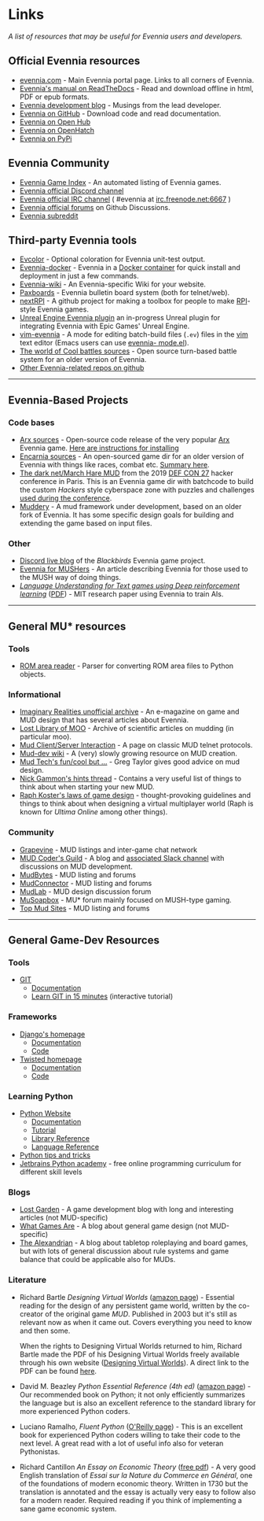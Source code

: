 # Links

*A list of resources that may be useful for Evennia users and developers.*

## Official Evennia resources

- [evennia.com](https://www.evennia.com) - Main Evennia portal page. Links to all corners of Evennia.
- [Evennia's manual on ReadTheDocs](https://readthedocs.org/projects/evennia/) - Read and download
offline in html, PDF or epub formats.
- [Evennia development blog](https://evennia.blogspot.com/) - Musings from the lead developer.
- [Evennia on GitHub](https://github.com/evennia/evennia) - Download code and read documentation.
- [Evennia on Open Hub](https://www.openhub.net/p/6906)
- [Evennia on OpenHatch](https://openhatch.org/projects/Evennia)
- [Evennia on PyPi](https://pypi.python.org/pypi/Evennia-MUD-Server/)

## Evennia Community

- [Evennia Game Index](http://games.evennia.com/) - An automated listing of Evennia games.
- [Evennia official Discord channel](https://discord.gg/AJJpcRUhtF)
- [Evennia official IRC
channel](https://webchat.freenode.net/?channels=evennia&uio=MT1mYWxzZSY5PXRydWUmMTE9MTk1JjEyPXRydWUbb) ( #evennia at [irc.freenode.net:6667](http://irc.freenode.net:6667/) )
- [Evennia official forums](https://github.com/evennia/evennia/discussions) on Github Discussions.
- [Evennia subreddit](https://www.reddit.com/r/Evennia/)

## Third-party Evennia tools

- [Evcolor](https://github.com/taladan/Pegasus/blob/origin/world/utilities/evcolor) - Optional coloration for Evennia unit-test output.
- [Evennia-docker](https://github.com/gtaylor/evennia-docker) - Evennia in a [Docker container](https://www.docker.com/) for quick install and deployment in just a few commands.
- [Evennia-wiki](https://github.com/vincent-lg/evennia-wiki) - An Evennia-specific Wiki for your website.
- [Paxboards](https://github.com/aurorachain/paxboards) - Evennia bulletin board system (both for telnet/web).
- [nextRPI](https://github.com/cluebyte/nextrpi) - A github project for making a toolbox for people to make [RPI](https://www.topmudsites.com/forums/showthread.php?t=4804)-style Evennia games.
- [Unreal Engine Evennia plugin](https://www.unrealengine.com/marketplace/en-US/slug/evennia-plugin) an in-progress Unreal plugin for integrating Evennia with Epic Games' Unreal Engine.
- [vim-evennia](https://github.com/amfl/vim-evennia) - A mode for editing batch-build files (`.ev`) files in the [vim](https://www.vim.org/) text editor (Emacs users can use [evennia-
mode.el](https://github.com/evennia/evennia/blob/master/evennia/utils/evennia-mode.el)).
- [The world of Cool battles sources](https://github.com/FlutterSprite/coolbattles) - Open source turn-based battle system for an older version of Evennia.
- [Other Evennia-related repos on github](https://github.com/search?p=1&q=evennia)

----

## Evennia-Based Projects

### Code bases
- [Arx sources](https://github.com/Arx-Game/arxcode) - Open-source code release of the very popular [Arx](https://play.arxmush.org/) Evennia game. [Here are instructions for installing](https://www.evennia.com/docs/1.0-dev/Howtos/Arxcode-Installation.html)
- [Encarnia sources](https://github.com/whitehorse-io/encarnia) - An open-sourced game dir for an older version of Evennia with things like races, combat etc. [Summary here](https://www.reddit.com/r/MUD/comments/6z6s3j/encarnia_an_evennia_python_mud_code_base_with/).
- [The dark net/March Hare MUD](https://github.com/thedarknet/evennia) from the 2019 [DEF CON 27](https://www.defcon.org/html/defcon-27/dc-27-index.html) hacker conference in Paris. This is an Evennia game dir with batchcode to build the custom _Hackers_ style cyberspace zone with puzzles and challenges [used during the conference](https://dcdark.net/home#).
- [Muddery](https://github.com/muddery/muddery) - A mud framework under development, based on an older fork of Evennia. It has some specific design goals for building and extending the game based on input files.

### Other

- [Discord live blog](https://discordapp.com/channels/517176782357528616/517176782781415434) of the _Blackbirds_ Evennia game project.
- [Evennia for MUSHers](https://musoapbox.net/topic/1150/evennia-for-mushers) - An article describing Evennia for those used to the MUSH way of doing things.
- *[Language Understanding for Text games using Deep reinforcement learning](http://news.mit.edu/2015/learning-language-playing-computer-games-0924#_msocom_1)*
([PDF](https://people.csail.mit.edu/karthikn/pdfs/mud-play15.pdf)) - MIT research paper using Evennia to train AIs.

----

## General MU* resources

### Tools

- [ROM area reader](https://github.com/ctoth/area_reader) - Parser for converting ROM area files to Python objects.

### Informational

- [Imaginary Realities unofficial archive](http://tharsis-gate.org/articles/imaginary.html) - An e-magazine on game and MUD design that has several articles about Evennia.
- [Lost Library of MOO](https://www.hayseed.net/MOO/) - Archive of scientific articles on mudding (in particular moo).
- [Mud Client/Server Interaction](http://cryosphere.net/mud-protocol.html) - A page on classic MUD telnet protocols.
- [Mud-dev wiki](http://mud-dev.wikidot.com/) - A (very) slowly growing resource on MUD creation.
- [Mud Tech's fun/cool but ...](https://gc-taylor.com/blog/2013/01/08/mud-tech-funcool-dont-forget-ship-damned-thing/) - Greg Taylor gives good advice on mud design.
- [Nick Gammon's hints thread](http://www.gammon.com.au/forum/bbshowpost.php?bbsubject_id=5959) - Contains a very useful list of things to think about when starting your new MUD.
- [Raph Koster's laws of game design](https://www.raphkoster.com/games/laws-of-online-world-design/the-laws-of-online-world-design/) - thought-provoking guidelines and things to think about when designing a virtual multiplayer world (Raph is known for *Ultima Online* among other things).

### Community

- [Grapevine](https://grapevine.haus/) - MUD listings and inter-game chat network
- [MUD Coder's Guild](https://mudcoders.com/) - A blog and [associated Slack channel](https://slack.mudcoders.com/) with discussions on MUD development.
- [MudBytes](http://www.mudbytes.net/) - MUD listing and forums
- [MudConnector](http://www.mudconnect.com/) - MUD listing and forums
- [MudLab](http://mudlab.org/) - MUD design discussion forum
- [MuSoapbox](https://musoapbox.net/) - MU* forum mainly focused on MUSH-type gaming.
- [Top Mud Sites](http://www.topmudsites.com/) - MUD listing and forums

----

## General Game-Dev Resources

### Tools

- [GIT](https://git-scm.com/)
  - [Documentation](https://git-scm.com/documentation)
  - [Learn GIT in 15 minutes](https://try.github.io/levels/1/challenges/1) (interactive tutorial)

### Frameworks

- [Django's homepage](https://www.djangoproject.com/)
  - [Documentation](https://docs.djangoproject.com/en)
  - [Code](https://code.djangoproject.com/)
- [Twisted homepage](https://twistedmatrix.com/)
  - [Documentation](https://twistedmatrix.com/documents/current/core/howto/index.html)
  - [Code](https://twistedmatrix.com/trac/browser)

### Learning Python

- [Python Website](https://www.python.org/)
  - [Documentation](https://www.python.org/doc/)
  - [Tutorial](https://docs.python.org/tut/tut.html)
  - [Library Reference](https://docs.python.org/lib/lib.html)
  - [Language Reference](https://docs.python.org/ref/ref.html)
- [Python tips and tricks](https://www.siafoo.net/article/52)
- [Jetbrains Python academy](https://hyperskill.org/onboarding?track=python) - free online programming curriculum for different skill levels

### Blogs

- [Lost Garden](https://lostgarden.home.blog/) - A game development blog with long and interesting articles (not MUD-specific)
- [What Games Are](http://whatgamesare.com/) - A blog about general game design (not MUD-specific)
- [The Alexandrian](https://thealexandrian.net/) - A blog about tabletop roleplaying and board games, but with lots of general discussion about rule systems and game balance that could be applicable also for MUDs.

### Literature

- Richard Bartle *Designing Virtual Worlds*
  ([amazon page](https://www.amazon.com/Designing-Virtual-Worlds-Richard-Bartle/dp/0131018167)) -
  Essential reading for the design of any persistent game
  world, written by the co-creator of the original game *MUD*. Published in 2003 but it's still as
  relevant now as when it came out. Covers everything you need to know and then some.

  When the rights to Designing Virtual Worlds returned to him, Richard Bartle
  made the PDF of his Designing Virtual Worlds freely available through his own
  website ([Designing Virtual Worlds](https://mud.co.uk/dvw/)). A direct link to
  the PDF can be found [here](https://mud.co.uk/richard/DesigningVirtualWorlds.pdf).
- David M. Beazley *Python Essential Reference (4th ed)*
  ([amazon page](https://www.amazon.com/Python-Essential-Reference-David-Beazley/dp/0672329786/)) -
  Our recommended book on Python; it not only efficiently summarizes the language but is also
  an excellent reference to the standard library for more experienced Python coders.
- Luciano Ramalho, *Fluent Python*
  ([O'Reilly page](https://shop.oreilly.com/product/0636920032519.do)) -
  This is an excellent book for experienced Python coders willing to take their code to the next level.
  A great read with a lot of useful info also for veteran Pythonistas.
- Richard Cantillon *An Essay on Economic Theory*
  ([free pdf](https://mises.org/books/essay_on_economic_theory_cantillon.pdf)) - A very good English
  translation of *Essai sur la Nature du Commerce en Général*, one of the foundations of modern
  economic theory. Written in 1730 but the translation is annotated and the essay is actually very
  easy to follow also for a modern reader. Required reading if you think of implementing a sane game
  economic system.
